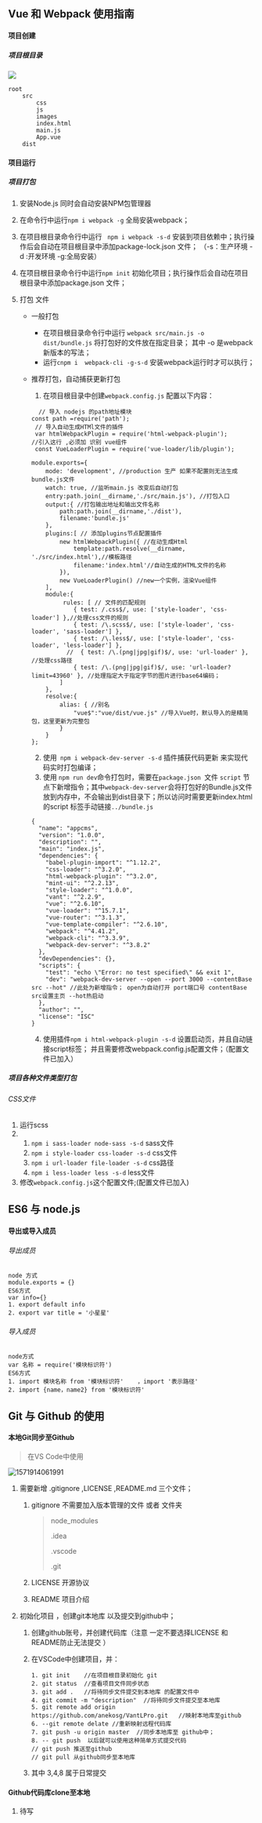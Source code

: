 ## Vue 和 Webpack 使用指南
#### 项目创建
##### 项目根目录
![](./../images/1571825414092.png)

```
root
	src	
		css
		js
		images
		index.html
		main.js
		App.vue
	dist
```

#### 项目运行

##### 项目打包

1. 安装Node.js 同时会自动安装NPM包管理器

2. 在命令行中运行````npm i webpack -g```` 全局安装webpack；

3. 在项目根目录命令行中运行 ``` npm i webpack -s-d``` 安装到项目依赖中；执行操作后会自动在项目根目录中添加package-lock.json 文件； （-s：生产环境 -d :开发环境 -g:全局安装）

4. 在项目根目录命令行中运行````npm init```` 初始化项目；执行操作后会自动在项目根目录中添加package.json 文件；

5. 打包 文件

   - 一般打包
     - 在项目根目录命令行中运行 ```webpack src/main.js -o dist/bundle.js```  将打包好的文件放在指定目录； 其中 -o 是webpack新版本的写法；
     - 运行```cnpm i  webpack-cli -g-s-d``` 安装webpack运行时才可以执行；

   - 推荐打包，自动捕获更新打包

     1. 在项目根目录中创建`webpack.config.js` 配置以下内容：

     ```
       // 导入 nodejs 的path地址模块
     const path =require('path');
      // 导入自动生成HTMl文件的插件
      var htmlWebpackPlugin = require('html-webpack-plugin');
     //引入这行 ,必须加 识别 vue组件
      const VueLoaderPlugin = require('vue-loader/lib/plugin'); 
     
     module.exports={
         mode: 'development', //production 生产 如果不配置则无法生成 bundle.js文件
         watch: true, //监听main.js 改变后自动打包
         entry:path.join(__dirname,'./src/main.js'), //打包入口
         output:{ //打包输出地址和输出文件名称
             path:path.join(__dirname,'./dist'),
             filename:'bundle.js'
         },
         plugins:[ // 添加plugins节点配置插件
             new htmlWebpackPlugin({ //在动生成Html
                 template:path.resolve(__dirname, './src/index.html'),//模板路径
                 filename:'index.html'//自动生成的HTML文件的名称
             }),
             new VueLoaderPlugin() //new一个实例，渲染Vue组件
         ],
         module:{
              rules: [ // 文件的匹配规则
                 { test: /.css$/, use: ['style-loader', 'css-loader'] },//处理css文件的规则
                 { test: /\.scss$/, use: ['style-loader', 'css-loader', 'sass-loader'] },
                 { test: /\.less$/, use: ['style-loader', 'css-loader', 'less-loader'] },
               //  { test: /\.(png|jpg|gif)$/, use: 'url-loader' }, //处理css路径
                 { test: /\.(png|jpg|gif)$/, use: 'url-loader?limit=43960' }, //处理指定大于指定字节的图片进行base64编码；
             ]
         },
         resolve:{
             alias: { //别名
                 "vue$":"vue/dist/vue.js" //导入Vue时，默认导入的是精简包，这里更新为完整包
             }
         }
     };
     ```

     2. 使用``` npm i webpack-dev-server -s-d``` 插件捕获代码更新 来实现代码实时打包编译；
     3. 使用 `npm run dev`命令打包时，需要在`package.json `文件 `script` 节点下新增指令；其中`webpack-dev-server`会将打包好的Bundle.js文件放到内存中，不会输出到dist目录下；所以访问时需要更新index.html 的script 标签手动链接```../bundle.js```

     ```
     {
       "name": "appcms",
       "version": "1.0.0",
       "description": "",
       "main": "index.js",
       "dependencies": {
         "babel-plugin-import": "^1.12.2",
         "css-loader": "^3.2.0",
         "html-webpack-plugin": "^3.2.0",
         "mint-ui": "^2.2.13",
         "style-loader": "^1.0.0",
         "vant": "^2.2.9",
         "vue": "^2.6.10",
         "vue-loader": "^15.7.1",
         "vue-router": "^3.1.3",
         "vue-template-compiler": "^2.6.10",
         "webpack": "^4.41.2",
         "webpack-cli": "^3.3.9",
         "webpack-dev-server": "^3.8.2"
       },
       "devDependencies": {},
       "scripts": {
         "test": "echo \"Error: no test specified\" && exit 1",
         "dev": "webpack-dev-server --open --port 3000 --contentBase src --hot" //此处为新增指令； open为自动打开 port端口号 contentBase src设置主页 --hot热启动
       },
       "author": "",
       "license": "ISC"
     }
     
     ```

     4. 使用插件````npm i html-webpack-plugin -s-d```` 设置启动页，并且自动链接script标签； 并且需要修改webpack.config.js配置文件；（配置文件已加入）
##### 项目各种文件类型打包

###### CSS文件

1. 运行scss 
2. 
   1. ```npm i sass-loader node-sass -s-d```  sass文件
   2. `npm i style-loader css-loader -s-d` css文件
   3. `npm i url-loader file-loader -s-d` css路径
   4. ```npm i less-loader less -s-d``` less文件
3. 修改`webpack.config.js`这个配置文件;(配置文件已加入)



## ES6 与 node.js

####  导出或导入成员

###### 导出成员

```
node 方式
module.exports = {}
ES6方式
var info={}
1. export default info
2. export var title = '小星星' 
```

###### 导入成员

```
node方式
var 名称 = require('模块标识符')
ES6方式
1. import 模块名称 from '模块标识符'    ，import '表示路径'
2. import {name，name2} from '模块标识符'
```

## Git 与 Github 的使用

#### 本地Git同步至Github

> 在VS Code中使用

![1571914061991](./../images/1571914061991.png)

1. 需要新增 .gitignore ,LICENSE ,README.md 三个文件；
   1. gitignore  不需要加入版本管理的文件 或者 文件夹

      > node_modules
      >
      > .idea
      >
      > .vscode
      >
      > .git

   2. LICENSE  开源协议

   3. README 项目介绍

2. 初始化项目 ，创建git本地库 以及提交到github中；

   1. 创建github账号，并创建代码库（注意 一定不要选择LICENSE  和 README防止无法提交 ）

   2. 在VSCode中创建项目，并：

      ```
      1. git init    //在项目根目录初始化 git
      2. git status  //查看项目文件同步状态
      3. git add .   //将待同步文件提交到本地库 的配置文件中
      4. git commit -m "description"  //将待同步文件提交至本地库
      5. git remote add origin https://github.com/anekosg/VantLPro.git   //映射本地库至github 
      6. --git remote delate //重新映射远程代码库
      7. git push -u origin master  //同步本地库至 github中；
      8. -- git push  以后就可以使用这种简单方式提交代码
      // git push 推送至github 
      // git pull 从github同步至本地库
      ```

   3. 其中 3,4,8 属于日常提交
#### Github代码库clone至本地

1. 待写